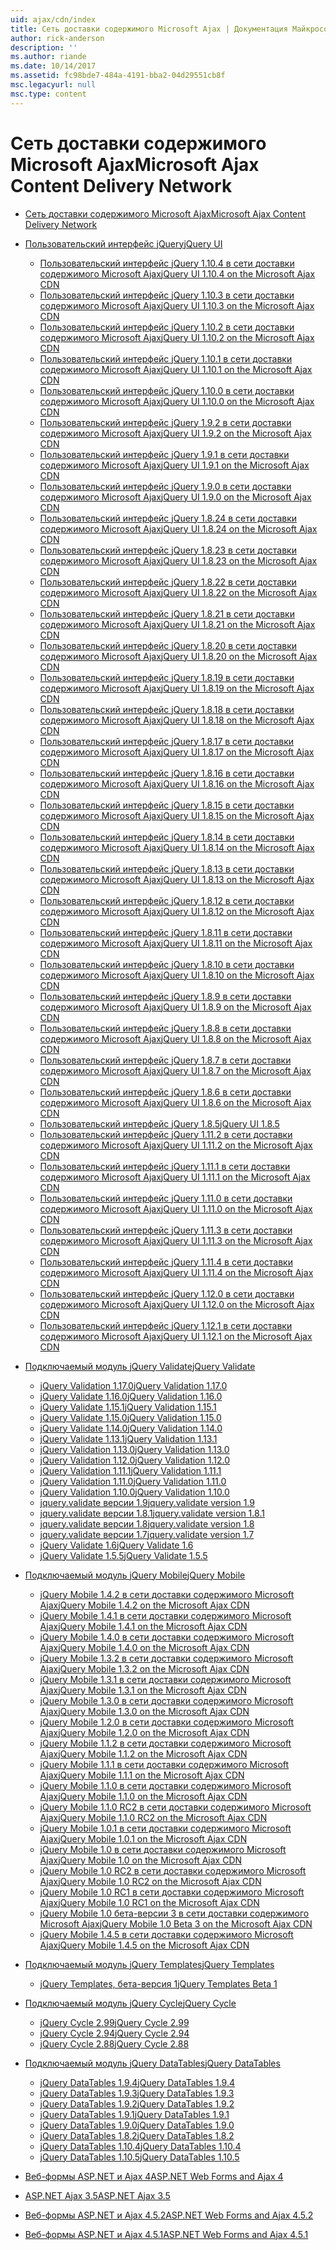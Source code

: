 ```yaml
---
uid: ajax/cdn/index
title: Сеть доставки содержимого Microsoft Ajax | Документация Майкрософт
author: rick-anderson
description: ''
ms.author: riande
ms.date: 10/14/2017
ms.assetid: fc98bde7-484a-4191-bba2-04d29551cb8f
msc.legacyurl: null
msc.type: content
---
```

<a name="microsoft-ajax-content-delivery-network"></a><span data-ttu-id="5c8ae-102">Сеть доставки содержимого Microsoft Ajax</span><span class="sxs-lookup"><span data-stu-id="5c8ae-102">Microsoft Ajax Content Delivery Network</span></span>
====================
- [<span data-ttu-id="5c8ae-103">Сеть доставки содержимого Microsoft Ajax</span><span class="sxs-lookup"><span data-stu-id="5c8ae-103">Microsoft Ajax Content Delivery Network</span></span>](overview.md)
- [<span data-ttu-id="5c8ae-104">Пользовательский интерфейс jQuery</span><span class="sxs-lookup"><span data-stu-id="5c8ae-104">jQuery UI</span></span>](jquery-ui/index.md)

    - [<span data-ttu-id="5c8ae-105">Пользовательский интерфейс jQuery 1.10.4 в сети доставки содержимого Microsoft Ajax</span><span class="sxs-lookup"><span data-stu-id="5c8ae-105">jQuery UI 1.10.4 on the Microsoft Ajax CDN</span></span>](jquery-ui/cdnjqueryui1104.md)
    - [<span data-ttu-id="5c8ae-106">Пользовательский интерфейс jQuery 1.10.3 в сети доставки содержимого Microsoft Ajax</span><span class="sxs-lookup"><span data-stu-id="5c8ae-106">jQuery UI 1.10.3 on the Microsoft Ajax CDN</span></span>](jquery-ui/cdnjqueryui1103.md)
    - [<span data-ttu-id="5c8ae-107">Пользовательский интерфейс jQuery 1.10.2 в сети доставки содержимого Microsoft Ajax</span><span class="sxs-lookup"><span data-stu-id="5c8ae-107">jQuery UI 1.10.2 on the Microsoft Ajax CDN</span></span>](jquery-ui/cdnjqueryui1102.md)
    - [<span data-ttu-id="5c8ae-108">Пользовательский интерфейс jQuery 1.10.1 в сети доставки содержимого Microsoft Ajax</span><span class="sxs-lookup"><span data-stu-id="5c8ae-108">jQuery UI 1.10.1 on the Microsoft Ajax CDN</span></span>](jquery-ui/cdnjqueryui1101.md)
    - [<span data-ttu-id="5c8ae-109">Пользовательский интерфейс jQuery 1.10.0 в сети доставки содержимого Microsoft Ajax</span><span class="sxs-lookup"><span data-stu-id="5c8ae-109">jQuery UI 1.10.0 on the Microsoft Ajax CDN</span></span>](jquery-ui/cdnjqueryui1100.md)
    - [<span data-ttu-id="5c8ae-110">Пользовательский интерфейс jQuery 1.9.2 в сети доставки содержимого Microsoft Ajax</span><span class="sxs-lookup"><span data-stu-id="5c8ae-110">jQuery UI 1.9.2 on the Microsoft Ajax CDN</span></span>](jquery-ui/cdnjqueryui192.md)
    - [<span data-ttu-id="5c8ae-111">Пользовательский интерфейс jQuery 1.9.1 в сети доставки содержимого Microsoft Ajax</span><span class="sxs-lookup"><span data-stu-id="5c8ae-111">jQuery UI 1.9.1 on the Microsoft Ajax CDN</span></span>](jquery-ui/cdnjqueryui191.md)
    - [<span data-ttu-id="5c8ae-112">Пользовательский интерфейс jQuery 1.9.0 в сети доставки содержимого Microsoft Ajax</span><span class="sxs-lookup"><span data-stu-id="5c8ae-112">jQuery UI 1.9.0 on the Microsoft Ajax CDN</span></span>](jquery-ui/cdnjqueryui190.md)
    - [<span data-ttu-id="5c8ae-113">Пользовательский интерфейс jQuery 1.8.24 в сети доставки содержимого Microsoft Ajax</span><span class="sxs-lookup"><span data-stu-id="5c8ae-113">jQuery UI 1.8.24 on the Microsoft Ajax CDN</span></span>](jquery-ui/cdnjqueryui1824.md)
    - [<span data-ttu-id="5c8ae-114">Пользовательский интерфейс jQuery 1.8.23 в сети доставки содержимого Microsoft Ajax</span><span class="sxs-lookup"><span data-stu-id="5c8ae-114">jQuery UI 1.8.23 on the Microsoft Ajax CDN</span></span>](jquery-ui/cdnjqueryui1823.md)
    - [<span data-ttu-id="5c8ae-115">Пользовательский интерфейс jQuery 1.8.22 в сети доставки содержимого Microsoft Ajax</span><span class="sxs-lookup"><span data-stu-id="5c8ae-115">jQuery UI 1.8.22 on the Microsoft Ajax CDN</span></span>](jquery-ui/cdnjqueryui1822.md)
    - [<span data-ttu-id="5c8ae-116">Пользовательский интерфейс jQuery 1.8.21 в сети доставки содержимого Microsoft Ajax</span><span class="sxs-lookup"><span data-stu-id="5c8ae-116">jQuery UI 1.8.21 on the Microsoft Ajax CDN</span></span>](jquery-ui/cdnjqueryui1821.md)
    - [<span data-ttu-id="5c8ae-117">Пользовательский интерфейс jQuery 1.8.20 в сети доставки содержимого Microsoft Ajax</span><span class="sxs-lookup"><span data-stu-id="5c8ae-117">jQuery UI 1.8.20 on the Microsoft Ajax CDN</span></span>](jquery-ui/cdnjqueryui1820.md)
    - [<span data-ttu-id="5c8ae-118">Пользовательский интерфейс jQuery 1.8.19 в сети доставки содержимого Microsoft Ajax</span><span class="sxs-lookup"><span data-stu-id="5c8ae-118">jQuery UI 1.8.19 on the Microsoft Ajax CDN</span></span>](jquery-ui/cdnjqueryui1819.md)
    - [<span data-ttu-id="5c8ae-119">Пользовательский интерфейс jQuery 1.8.18 в сети доставки содержимого Microsoft Ajax</span><span class="sxs-lookup"><span data-stu-id="5c8ae-119">jQuery UI 1.8.18 on the Microsoft Ajax CDN</span></span>](jquery-ui/cdnjqueryui1818.md)
    - [<span data-ttu-id="5c8ae-120">Пользовательский интерфейс jQuery 1.8.17 в сети доставки содержимого Microsoft Ajax</span><span class="sxs-lookup"><span data-stu-id="5c8ae-120">jQuery UI 1.8.17 on the Microsoft Ajax CDN</span></span>](jquery-ui/cdnjqueryui1817.md)
    - [<span data-ttu-id="5c8ae-121">Пользовательский интерфейс jQuery 1.8.16 в сети доставки содержимого Microsoft Ajax</span><span class="sxs-lookup"><span data-stu-id="5c8ae-121">jQuery UI 1.8.16 on the Microsoft Ajax CDN</span></span>](jquery-ui/cdnjqueryui1816.md)
    - [<span data-ttu-id="5c8ae-122">Пользовательский интерфейс jQuery 1.8.15 в сети доставки содержимого Microsoft Ajax</span><span class="sxs-lookup"><span data-stu-id="5c8ae-122">jQuery UI 1.8.15 on the Microsoft Ajax CDN</span></span>](jquery-ui/cdnjqueryui1815.md)
    - [<span data-ttu-id="5c8ae-123">Пользовательский интерфейс jQuery 1.8.14 в сети доставки содержимого Microsoft Ajax</span><span class="sxs-lookup"><span data-stu-id="5c8ae-123">jQuery UI 1.8.14 on the Microsoft Ajax CDN</span></span>](jquery-ui/cdnjqueryui1814.md)
    - [<span data-ttu-id="5c8ae-124">Пользовательский интерфейс jQuery 1.8.13 в сети доставки содержимого Microsoft Ajax</span><span class="sxs-lookup"><span data-stu-id="5c8ae-124">jQuery UI 1.8.13 on the Microsoft Ajax CDN</span></span>](jquery-ui/cdnjqueryui1813.md)
    - [<span data-ttu-id="5c8ae-125">Пользовательский интерфейс jQuery 1.8.12 в сети доставки содержимого Microsoft Ajax</span><span class="sxs-lookup"><span data-stu-id="5c8ae-125">jQuery UI 1.8.12 on the Microsoft Ajax CDN</span></span>](jquery-ui/cdnjqueryui1812.md)
    - [<span data-ttu-id="5c8ae-126">Пользовательский интерфейс jQuery 1.8.11 в сети доставки содержимого Microsoft Ajax</span><span class="sxs-lookup"><span data-stu-id="5c8ae-126">jQuery UI 1.8.11 on the Microsoft Ajax CDN</span></span>](jquery-ui/cdnjqueryui1811.md)
    - [<span data-ttu-id="5c8ae-127">Пользовательский интерфейс jQuery 1.8.10 в сети доставки содержимого Microsoft Ajax</span><span class="sxs-lookup"><span data-stu-id="5c8ae-127">jQuery UI 1.8.10 on the Microsoft Ajax CDN</span></span>](jquery-ui/cdnjqueryui1910.md)
    - [<span data-ttu-id="5c8ae-128">Пользовательский интерфейс jQuery 1.8.9 в сети доставки содержимого Microsoft Ajax</span><span class="sxs-lookup"><span data-stu-id="5c8ae-128">jQuery UI 1.8.9 on the Microsoft Ajax CDN</span></span>](jquery-ui/cdnjqueryui189.md)
    - [<span data-ttu-id="5c8ae-129">Пользовательский интерфейс jQuery 1.8.8 в сети доставки содержимого Microsoft Ajax</span><span class="sxs-lookup"><span data-stu-id="5c8ae-129">jQuery UI 1.8.8 on the Microsoft Ajax CDN</span></span>](jquery-ui/cdnjqueryui188.md)
    - [<span data-ttu-id="5c8ae-130">Пользовательский интерфейс jQuery 1.8.7 в сети доставки содержимого Microsoft Ajax</span><span class="sxs-lookup"><span data-stu-id="5c8ae-130">jQuery UI 1.8.7 on the Microsoft Ajax CDN</span></span>](jquery-ui/cdnjqueryui187.md)
    - [<span data-ttu-id="5c8ae-131">Пользовательский интерфейс jQuery 1.8.6 в сети доставки содержимого Microsoft Ajax</span><span class="sxs-lookup"><span data-stu-id="5c8ae-131">jQuery UI 1.8.6 on the Microsoft Ajax CDN</span></span>](jquery-ui/cdnjqueryui186.md)
    - [<span data-ttu-id="5c8ae-132">Пользовательский интерфейс jQuery 1.8.5</span><span class="sxs-lookup"><span data-stu-id="5c8ae-132">jQuery UI 1.8.5</span></span>](jquery-ui/cdnjqueryui185.md)
    - [<span data-ttu-id="5c8ae-133">Пользовательский интерфейс jQuery 1.11.2 в сети доставки содержимого Microsoft Ajax</span><span class="sxs-lookup"><span data-stu-id="5c8ae-133">jQuery UI 1.11.2 on the Microsoft Ajax CDN</span></span>](jquery-ui/cdnjqueryui1112.md)
    - [<span data-ttu-id="5c8ae-134">Пользовательский интерфейс jQuery 1.11.1 в сети доставки содержимого Microsoft Ajax</span><span class="sxs-lookup"><span data-stu-id="5c8ae-134">jQuery UI 1.11.1 on the Microsoft Ajax CDN</span></span>](jquery-ui/cdnjqueryui1111.md)
    - [<span data-ttu-id="5c8ae-135">Пользовательский интерфейс jQuery 1.11.0 в сети доставки содержимого Microsoft Ajax</span><span class="sxs-lookup"><span data-stu-id="5c8ae-135">jQuery UI 1.11.0 on the Microsoft Ajax CDN</span></span>](jquery-ui/cdnjqueryui1110.md)
    - [<span data-ttu-id="5c8ae-136">Пользовательский интерфейс jQuery 1.11.3 в сети доставки содержимого Microsoft Ajax</span><span class="sxs-lookup"><span data-stu-id="5c8ae-136">jQuery UI 1.11.3 on the Microsoft Ajax CDN</span></span>](jquery-ui/cdnjqueryui1113.md)
    - [<span data-ttu-id="5c8ae-137">Пользовательский интерфейс jQuery 1.11.4 в сети доставки содержимого Microsoft Ajax</span><span class="sxs-lookup"><span data-stu-id="5c8ae-137">jQuery UI 1.11.4 on the Microsoft Ajax CDN</span></span>](jquery-ui/cdnjqueryui1114.md)
    - [<span data-ttu-id="5c8ae-138">Пользовательский интерфейс jQuery 1.12.0 в сети доставки содержимого Microsoft Ajax</span><span class="sxs-lookup"><span data-stu-id="5c8ae-138">jQuery UI 1.12.0 on the Microsoft Ajax CDN</span></span>](jquery-ui/cdnjqueryui1120.md)
    - [<span data-ttu-id="5c8ae-139">Пользовательский интерфейс jQuery 1.12.1 в сети доставки содержимого Microsoft Ajax</span><span class="sxs-lookup"><span data-stu-id="5c8ae-139">jQuery UI 1.12.1 on the Microsoft Ajax CDN</span></span>](jquery-ui/cdnjqueryui1121.md)
- [<span data-ttu-id="5c8ae-140">Подключаемый модуль jQuery Validate</span><span class="sxs-lookup"><span data-stu-id="5c8ae-140">jQuery Validate</span></span>](jquery-validate/index.md)

    - [<span data-ttu-id="5c8ae-141">jQuery Validation 1.17.0</span><span class="sxs-lookup"><span data-stu-id="5c8ae-141">jQuery Validation 1.17.0</span></span>](jquery-validate/cdnjqueryvalidate1170.md)
    - [<span data-ttu-id="5c8ae-142">jQuery Validate 1.16.0</span><span class="sxs-lookup"><span data-stu-id="5c8ae-142">jQuery Validation 1.16.0</span></span>](jquery-validate/cdnjqueryvalidate1160.md)
    - [<span data-ttu-id="5c8ae-143">jQuery Validate 1.15.1</span><span class="sxs-lookup"><span data-stu-id="5c8ae-143">jQuery Validation 1.15.1</span></span>](jquery-validate/cdnjqueryvalidate1151.md)
    - [<span data-ttu-id="5c8ae-144">jQuery Validate 1.15.0</span><span class="sxs-lookup"><span data-stu-id="5c8ae-144">jQuery Validation 1.15.0</span></span>](jquery-validate/cdnjqueryvalidate1150.md)
    - [<span data-ttu-id="5c8ae-145">jQuery Validate 1.14.0</span><span class="sxs-lookup"><span data-stu-id="5c8ae-145">jQuery Validation 1.14.0</span></span>](jquery-validate/cdnjqueryvalidate1140.md)
    - [<span data-ttu-id="5c8ae-146">jQuery Validate 1.13.1</span><span class="sxs-lookup"><span data-stu-id="5c8ae-146">jQuery Validation 1.13.1</span></span>](jquery-validate/cdnjqueryvalidate1131.md)
    - [<span data-ttu-id="5c8ae-147">jQuery Validation 1.13.0</span><span class="sxs-lookup"><span data-stu-id="5c8ae-147">jQuery Validation 1.13.0</span></span>](jquery-validate/cdnjqueryvalidate1130.md)
    - [<span data-ttu-id="5c8ae-148">jQuery Validation 1.12.0</span><span class="sxs-lookup"><span data-stu-id="5c8ae-148">jQuery Validation 1.12.0</span></span>](jquery-validate/cdnjqueryvalidate1120.md)
    - [<span data-ttu-id="5c8ae-149">jQuery Validation 1.11.1</span><span class="sxs-lookup"><span data-stu-id="5c8ae-149">jQuery Validation 1.11.1</span></span>](jquery-validate/cdnjqueryvalidate1111.md)
    - [<span data-ttu-id="5c8ae-150">jQuery Validation 1.11.0</span><span class="sxs-lookup"><span data-stu-id="5c8ae-150">jQuery Validation 1.11.0</span></span>](jquery-validate/cdnjqueryvalidate111.md)
    - [<span data-ttu-id="5c8ae-151">jQuery Validation 1.10.0</span><span class="sxs-lookup"><span data-stu-id="5c8ae-151">jQuery Validation 1.10.0</span></span>](jquery-validate/cdnjqueryvalidate110.md)
    - [<span data-ttu-id="5c8ae-152">jquery.validate версии 1.9</span><span class="sxs-lookup"><span data-stu-id="5c8ae-152">jquery.validate version 1.9</span></span>](jquery-validate/cdnjqueryvalidate19.md)
    - [<span data-ttu-id="5c8ae-153">jquery.validate версии 1.8.1</span><span class="sxs-lookup"><span data-stu-id="5c8ae-153">jquery.validate version 1.8.1</span></span>](jquery-validate/cdnjqueryvalidate181.md)
    - [<span data-ttu-id="5c8ae-154">jquery.validate версии 1.8</span><span class="sxs-lookup"><span data-stu-id="5c8ae-154">jquery.validate version 1.8</span></span>](jquery-validate/cdnjqueryvalidate18.md)
    - [<span data-ttu-id="5c8ae-155">jquery.validate версии 1.7</span><span class="sxs-lookup"><span data-stu-id="5c8ae-155">jquery.validate version 1.7</span></span>](jquery-validate/cdnjqueryvalidate17.md)
    - [<span data-ttu-id="5c8ae-156">jQuery Validate 1.6</span><span class="sxs-lookup"><span data-stu-id="5c8ae-156">jQuery Validate 1.6</span></span>](jquery-validate/cdnjqueryvalidate16.md)
    - [<span data-ttu-id="5c8ae-157">jQuery Validate 1.5.5</span><span class="sxs-lookup"><span data-stu-id="5c8ae-157">jQuery Validate 1.5.5</span></span>](jquery-validate/cdnjqueryvalidate155.md)
- [<span data-ttu-id="5c8ae-158">Подключаемый модуль jQuery Mobile</span><span class="sxs-lookup"><span data-stu-id="5c8ae-158">jQuery Mobile</span></span>](jquery-mobile/index.md)

    - [<span data-ttu-id="5c8ae-159">jQuery Mobile 1.4.2 в сети доставки содержимого Microsoft Ajax</span><span class="sxs-lookup"><span data-stu-id="5c8ae-159">jQuery Mobile 1.4.2 on the Microsoft Ajax CDN</span></span>](jquery-mobile/cdnjquerymobile142.md)
    - [<span data-ttu-id="5c8ae-160">jQuery Mobile 1.4.1 в сети доставки содержимого Microsoft Ajax</span><span class="sxs-lookup"><span data-stu-id="5c8ae-160">jQuery Mobile 1.4.1 on the Microsoft Ajax CDN</span></span>](jquery-mobile/cdnjquerymobile141.md)
    - [<span data-ttu-id="5c8ae-161">jQuery Mobile 1.4.0 в сети доставки содержимого Microsoft Ajax</span><span class="sxs-lookup"><span data-stu-id="5c8ae-161">jQuery Mobile 1.4.0 on the Microsoft Ajax CDN</span></span>](jquery-mobile/cdnjquerymobile140.md)
    - [<span data-ttu-id="5c8ae-162">jQuery Mobile 1.3.2 в сети доставки содержимого Microsoft Ajax</span><span class="sxs-lookup"><span data-stu-id="5c8ae-162">jQuery Mobile 1.3.2 on the Microsoft Ajax CDN</span></span>](jquery-mobile/cdnjquerymobile132.md)
    - [<span data-ttu-id="5c8ae-163">jQuery Mobile 1.3.1 в сети доставки содержимого Microsoft Ajax</span><span class="sxs-lookup"><span data-stu-id="5c8ae-163">jQuery Mobile 1.3.1 on the Microsoft Ajax CDN</span></span>](jquery-mobile/cdnjquerymobile131.md)
    - [<span data-ttu-id="5c8ae-164">jQuery Mobile 1.3.0 в сети доставки содержимого Microsoft Ajax</span><span class="sxs-lookup"><span data-stu-id="5c8ae-164">jQuery Mobile 1.3.0 on the Microsoft Ajax CDN</span></span>](jquery-mobile/cdnjquerymobile130.md)
    - [<span data-ttu-id="5c8ae-165">jQuery Mobile 1.2.0 в сети доставки содержимого Microsoft Ajax</span><span class="sxs-lookup"><span data-stu-id="5c8ae-165">jQuery Mobile 1.2.0 on the Microsoft Ajax CDN</span></span>](jquery-mobile/cdnjquerymobile120.md)
    - [<span data-ttu-id="5c8ae-166">jQuery Mobile 1.1.2 в сети доставки содержимого Microsoft Ajax</span><span class="sxs-lookup"><span data-stu-id="5c8ae-166">jQuery Mobile 1.1.2 on the Microsoft Ajax CDN</span></span>](jquery-mobile/cdnjquerymobile112.md)
    - [<span data-ttu-id="5c8ae-167">jQuery Mobile 1.1.1 в сети доставки содержимого Microsoft Ajax</span><span class="sxs-lookup"><span data-stu-id="5c8ae-167">jQuery Mobile 1.1.1 on the Microsoft Ajax CDN</span></span>](jquery-mobile/cdnjquerymobile111.md)
    - [<span data-ttu-id="5c8ae-168">jQuery Mobile 1.1.0 в сети доставки содержимого Microsoft Ajax</span><span class="sxs-lookup"><span data-stu-id="5c8ae-168">jQuery Mobile 1.1.0 on the Microsoft Ajax CDN</span></span>](jquery-mobile/cdnjquerymobile110.md)
    - [<span data-ttu-id="5c8ae-169">jQuery Mobile 1.1.0 RC2 в сети доставки содержимого Microsoft Ajax</span><span class="sxs-lookup"><span data-stu-id="5c8ae-169">jQuery Mobile 1.1.0 RC2 on the Microsoft Ajax CDN</span></span>](jquery-mobile/cdnjquerymobile110rc2.md)
    - [<span data-ttu-id="5c8ae-170">jQuery Mobile 1.0.1 в сети доставки содержимого Microsoft Ajax</span><span class="sxs-lookup"><span data-stu-id="5c8ae-170">jQuery Mobile 1.0.1 on the Microsoft Ajax CDN</span></span>](jquery-mobile/cdnjquerymobile101.md)
    - [<span data-ttu-id="5c8ae-171">jQuery Mobile 1.0 в сети доставки содержимого Microsoft Ajax</span><span class="sxs-lookup"><span data-stu-id="5c8ae-171">jQuery Mobile 1.0 on the Microsoft Ajax CDN</span></span>](jquery-mobile/cdnjquerymobile10.md)
    - [<span data-ttu-id="5c8ae-172">jQuery Mobile 1.0 RC2 в сети доставки содержимого Microsoft Ajax</span><span class="sxs-lookup"><span data-stu-id="5c8ae-172">jQuery Mobile 1.0 RC2 on the Microsoft Ajax CDN</span></span>](jquery-mobile/cdnjquerymobile10rc2.md)
    - [<span data-ttu-id="5c8ae-173">jQuery Mobile 1.0 RC1 в сети доставки содержимого Microsoft Ajax</span><span class="sxs-lookup"><span data-stu-id="5c8ae-173">jQuery Mobile 1.0 RC1 on the Microsoft Ajax CDN</span></span>](jquery-mobile/cdnjquerymobile10rc1.md)
    - [<span data-ttu-id="5c8ae-174">jQuery Mobile 1.0 бета-версии 3 в сети доставки содержимого Microsoft Ajax</span><span class="sxs-lookup"><span data-stu-id="5c8ae-174">jQuery Mobile 1.0 Beta 3 on the Microsoft Ajax CDN</span></span>](jquery-mobile/cdnjquerymobile10b3.md)
    - [<span data-ttu-id="5c8ae-175">jQuery Mobile 1.4.5 в сети доставки содержимого Microsoft Ajax</span><span class="sxs-lookup"><span data-stu-id="5c8ae-175">jQuery Mobile 1.4.5 on the Microsoft Ajax CDN</span></span>](jquery-mobile/cdnjquerymobile145.md)
- [<span data-ttu-id="5c8ae-176">Подключаемый модуль jQuery Templates</span><span class="sxs-lookup"><span data-stu-id="5c8ae-176">jQuery Templates</span></span>](jquery-templates/index.md)

    - [<span data-ttu-id="5c8ae-177">jQuery Templates, бета-версия 1</span><span class="sxs-lookup"><span data-stu-id="5c8ae-177">jQuery Templates Beta 1</span></span>](jquery-templates/cdnjquerytemplatesbeta1.md)
- [<span data-ttu-id="5c8ae-178">Подключаемый модуль jQuery Cycle</span><span class="sxs-lookup"><span data-stu-id="5c8ae-178">jQuery Cycle</span></span>](jquery-cycle/index.md)

    - [<span data-ttu-id="5c8ae-179">jQuery Cycle 2.99</span><span class="sxs-lookup"><span data-stu-id="5c8ae-179">jQuery Cycle 2.99</span></span>](jquery-cycle/cdnjquerycycle299.md)
    - [<span data-ttu-id="5c8ae-180">jQuery Cycle 2.94</span><span class="sxs-lookup"><span data-stu-id="5c8ae-180">jQuery Cycle 2.94</span></span>](jquery-cycle/cdnjquerycycle294.md)
    - [<span data-ttu-id="5c8ae-181">jQuery Cycle 2.88</span><span class="sxs-lookup"><span data-stu-id="5c8ae-181">jQuery Cycle 2.88</span></span>](jquery-cycle/cdnjquerycycle288.md)
- [<span data-ttu-id="5c8ae-182">Подключаемый модуль jQuery DataTables</span><span class="sxs-lookup"><span data-stu-id="5c8ae-182">jQuery DataTables</span></span>](jquery-datatables/index.md)

    - [<span data-ttu-id="5c8ae-183">jQuery DataTables 1.9.4</span><span class="sxs-lookup"><span data-stu-id="5c8ae-183">jQuery DataTables 1.9.4</span></span>](jquery-datatables/cdnjquerydatatables194.md)
    - [<span data-ttu-id="5c8ae-184">jQuery DataTables 1.9.3</span><span class="sxs-lookup"><span data-stu-id="5c8ae-184">jQuery DataTables 1.9.3</span></span>](jquery-datatables/cdnjquerydatatables193.md)
    - [<span data-ttu-id="5c8ae-185">jQuery DataTables 1.9.2</span><span class="sxs-lookup"><span data-stu-id="5c8ae-185">jQuery DataTables 1.9.2</span></span>](jquery-datatables/cdnjquerydatatables192.md)
    - [<span data-ttu-id="5c8ae-186">jQuery DataTables 1.9.1</span><span class="sxs-lookup"><span data-stu-id="5c8ae-186">jQuery DataTables 1.9.1</span></span>](jquery-datatables/cdnjquerydatatables191.md)
    - [<span data-ttu-id="5c8ae-187">jQuery DataTables 1.9.0</span><span class="sxs-lookup"><span data-stu-id="5c8ae-187">jQuery DataTables 1.9.0</span></span>](jquery-datatables/cdnjquerydatatables190.md)
    - [<span data-ttu-id="5c8ae-188">jQuery DataTables 1.8.2</span><span class="sxs-lookup"><span data-stu-id="5c8ae-188">jQuery DataTables 1.8.2</span></span>](jquery-datatables/cdnjquerydatatables182.md)
    - [<span data-ttu-id="5c8ae-189">jQuery DataTables 1.10.4</span><span class="sxs-lookup"><span data-stu-id="5c8ae-189">jQuery DataTables 1.10.4</span></span>](jquery-datatables/cdnjquerydatatables104.md)
    - [<span data-ttu-id="5c8ae-190">jQuery DataTables 1.10.5</span><span class="sxs-lookup"><span data-stu-id="5c8ae-190">jQuery DataTables 1.10.5</span></span>](jquery-datatables/cdnjquerydatatables105.md)
- [<span data-ttu-id="5c8ae-191">Веб-формы ASP.NET и Ajax 4</span><span class="sxs-lookup"><span data-stu-id="5c8ae-191">ASP.NET Web Forms and Ajax 4</span></span>](cdnajax4.md)
- [<span data-ttu-id="5c8ae-192">ASP.NET Ajax 3.5</span><span class="sxs-lookup"><span data-stu-id="5c8ae-192">ASP.NET Ajax 3.5</span></span>](cdnajax35.md)
- [<span data-ttu-id="5c8ae-193">Веб-формы ASP.NET и Ajax 4.5.2</span><span class="sxs-lookup"><span data-stu-id="5c8ae-193">ASP.NET Web Forms and Ajax 4.5.2</span></span>](cdnajax452.md)
- [<span data-ttu-id="5c8ae-194">Веб-формы ASP.NET и Ajax 4.5.1</span><span class="sxs-lookup"><span data-stu-id="5c8ae-194">ASP.NET Web Forms and Ajax 4.5.1</span></span>](cdnajax451.md)
